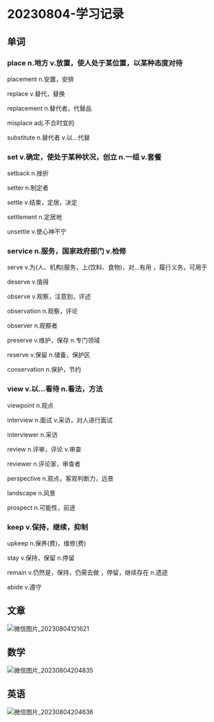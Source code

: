 # 20230804-学习记录

## 单词

### place n.地方 v.放置，使人处于某位置，以某种态度对待

placement n.安置，安排

replace v.替代，替换

replacement n.替代者，代替品

misplace adj.不合时宜的

substitute n.替代者 v.以…代替

### set v.确定，使处于某种状况，创立 n.一组 v.套餐

setback n.挫折

setter n.制定者

settle v.结束，定居，决定

settlement n.定居地

unsettle v.使心神不宁

### service n.服务，国家政府部门 v.检修

serve v.为(人、机构)服务，上(饮料、食物)，对…有用  ，履行义务，可用于

deserve v.值得

observe v.观察，注意到，评述

observation n.观察，评论

observer n.观察者

preserve v.维护，保存 n.专门领域

reserve v.保留 n.储备，保护区

conservation n.保护，节约

### view v.以…看待 n.看法，方法

viewpoint n.观点

interview n.面试 v.采访，对人进行面试

interviewer n.采访

review n.评审，评论 v.审查

reviewer n.评论家，审查者

perspective n.观点，客观判断力，远景

landscape n.风景

prospect n.可能性，前途

### keep v.保持，继续，抑制

upkeep n.保养(费)，维修(费)

stay v.保持，保留 n.停留

remain v.仍然是，保持，仍需去做 ，停留，继续存在 n.遗迹

abide v.遵守

 

## 文章

![微信图片_20230804121621](https://wjy-wxy.oss-cn-beijing.aliyuncs.com/%E5%BE%AE%E4%BF%A1%E5%9B%BE%E7%89%87_20230804121621.jpg)

## 数学

![微信图片_20230804204835](https://wjy-wxy.oss-cn-beijing.aliyuncs.com/%E5%BE%AE%E4%BF%A1%E5%9B%BE%E7%89%87_20230804204835.jpg)

## 英语

![微信图片_20230804204636](https://wjy-wxy.oss-cn-beijing.aliyuncs.com/%E5%BE%AE%E4%BF%A1%E5%9B%BE%E7%89%87_20230804204636.jpg)

